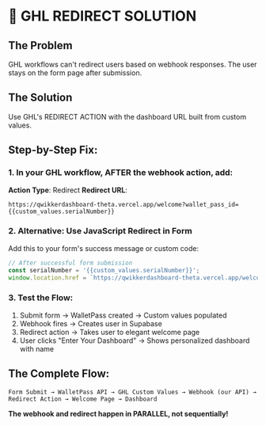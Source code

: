 # 🚨 GHL REDIRECT SOLUTION

## The Problem
GHL workflows can't redirect users based on webhook responses. The user stays on the form page after submission.

## The Solution
Use GHL's REDIRECT ACTION with the dashboard URL built from custom values.

## Step-by-Step Fix:

### 1. In your GHL workflow, AFTER the webhook action, add:
**Action Type**: Redirect
**Redirect URL**: 
```
https://qwikkerdashboard-theta.vercel.app/welcome?wallet_pass_id={{custom_values.serialNumber}}
```

### 2. Alternative: Use JavaScript Redirect in Form
Add this to your form's success message or custom code:
```javascript
// After successful form submission
const serialNumber = '{{custom_values.serialNumber}}';
window.location.href = `https://qwikkerdashboard-theta.vercel.app/welcome?wallet_pass_id=${serialNumber}`;
```

### 3. Test the Flow:
1. Submit form → WalletPass created → Custom values populated
2. Webhook fires → Creates user in Supabase  
3. Redirect action → Takes user to elegant welcome page
4. User clicks "Enter Your Dashboard" → Shows personalized dashboard with name

## The Complete Flow:
```
Form Submit → WalletPass API → GHL Custom Values → Webhook (our API) → Redirect Action → Welcome Page → Dashboard
```

**The webhook and redirect happen in PARALLEL, not sequentially!**

